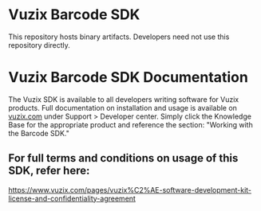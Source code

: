 # Vuzix Barcode SDK
This repository hosts binary artifacts. Developers need not use this repository directly.

# Vuzix Barcode SDK Documentation
The Vuzix SDK is available to all developers writing software for Vuzix products. Full documentation on installation and usage is available on
[vuzix.com](https://www.vuzix.com) under Support > Developer center. Simply click the Knowledge Base for the appropriate product and reference the
section: "Working with the Barcode SDK."

## For full terms and conditions on usage of this SDK, refer here:
https://www.vuzix.com/pages/vuzix%C2%AE-software-development-kit-license-and-confidentiality-agreement